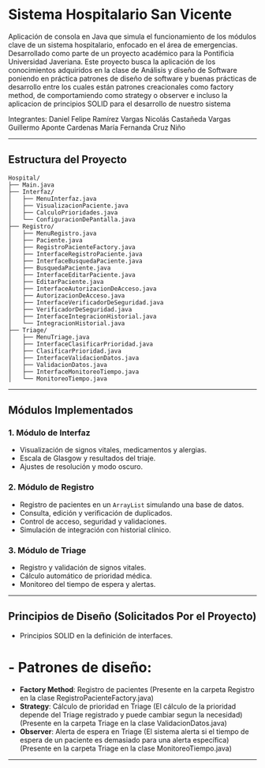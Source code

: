 # Sistema Hospitalario San Vicente

Aplicación de consola en Java que simula el funcionamiento de los módulos clave de un sistema hospitalario, enfocado en el área de emergencias. Desarrollado como parte de un proyecto académico para la Pontificia Universidad Javeriana.
Este proyecto busca la aplicación de los conocimientos adquiridos en la clase de Análisis y diseño de Software poniendo en práctica patrones de diseño de software y buenas prácticas de desarrollo entre los cuales están patrones creacionales como factory method, de comportamiendo como strategy o observer e incluso la aplicacion de principios SOLID para el desarrollo de nuestro sistema

Integrantes:
Daniel Felipe Ramírez Vargas
Nicolás Castañeda Vargas
Guillermo Aponte Cardenas
María Fernanda Cruz Niño 



---

## Estructura del Proyecto

```plaintext
Hospital/
├── Main.java
├── Interfaz/
│   ├── MenuInterfaz.java
│   ├── VisualizacionPaciente.java
│   ├── CalculoPrioridades.java
│   └── ConfiguracionDePantalla.java
├── Registro/
│   ├── MenuRegistro.java
│   ├── Paciente.java
│   ├── RegistroPacienteFactory.java
│   ├── InterfaceRegistroPaciente.java
│   ├── InterfaceBusquedaPaciente.java
│   ├── BusquedaPaciente.java
│   ├── InterfaceEditarPaciente.java
│   ├── EditarPaciente.java
│   ├── InterfaceAutorizacionDeAcceso.java
│   ├── AutorizacionDeAcceso.java
│   ├── InterfaceVerificadorDeSeguridad.java
│   ├── VerificadorDeSeguridad.java
│   ├── InterfaceIntegracionHistorial.java
│   └── IntegracionHistorial.java
├── Triage/
│   ├── MenuTriage.java
│   ├── InterfaceClasificarPrioridad.java
│   ├── ClasificarPrioridad.java
│   ├── InterfaceValidacionDatos.java
│   ├── ValidacionDatos.java
│   ├── InterfaceMonitoreoTiempo.java
│   └── MonitoreoTiempo.java
```


---

## Módulos Implementados

### 1. Módulo de Interfaz

- Visualización de signos vitales, medicamentos y alergias.
- Escala de Glasgow y resultados del triaje.
- Ajustes de resolución y modo oscuro.

### 2. Módulo de Registro

- Registro de pacientes en un `ArrayList` simulando una base de datos.
- Consulta, edición y verificación de duplicados.
- Control de acceso, seguridad y validaciones.
- Simulación de integración con historial clínico.

### 3. Módulo de Triage

- Registro y validación de signos vitales.
- Cálculo automático de prioridad médica.
- Monitoreo del tiempo de espera y alertas.

---

## Principios de Diseño (Solicitados Por el Proyecto)

-  Principios SOLID en la definición de interfaces.
# -  Patrones de diseño:
  - **Factory Method**: Registro de pacientes (Presente en la carpeta Registro en la clase RegistroPacienteFactory.java)
  - **Strategy**: Cálculo de prioridad en Triage (El cálculo de la prioridad depende del Triage registrado y puede cambiar segun la necesidad) (Presente en la carpeta Triage en la clase ValidacionDatos.java)
  - **Observer**: Alerta de espera en Triage (El sistema alerta si el tiempo de espera de un paciente es demasiado para una alerta específica) (Presente en la carpeta Triage en la clase MonitoreoTiempo.java)

---
